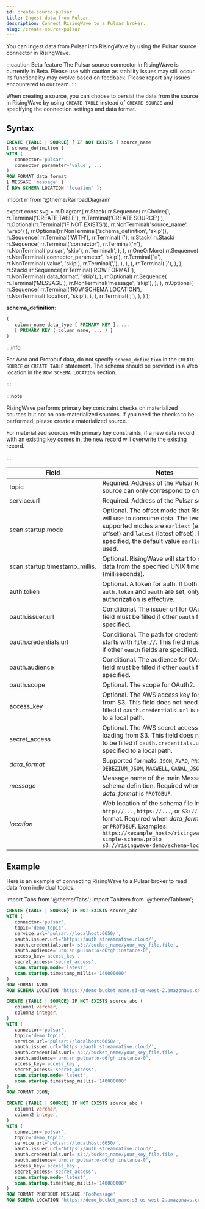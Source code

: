 ```yaml
---
id: create-source-pulsar
title: Ingest data from Pulsar
description: Connect RisingWave to a Pulsar broker.
slug: /create-source-pulsar
---
```


<head>
  <link rel="canonical" href="https://docs.risingwave.com/docs/current/create-source-pulsar/" />
</head>

You can ingest data from Pulsar into RisingWave by using the Pulsar source connector in RisingWave.

:::caution Beta feature
The Pulsar source connector in RisingWave is currently in Beta. Please use with caution as stability issues may still occur. Its functionality may evolve based on feedback. Please report any issues encountered to our team.
:::

When creating a source, you can choose to persist the data from the source in RisingWave by using `CREATE TABLE` instead of `CREATE SOURCE` and specifying the connection settings and data format.

## Syntax

```sql
CREATE {TABLE | SOURCE} [ IF NOT EXISTS ] source_name
[ schema_definition ]
WITH (
   connector='pulsar',
   connector_parameter='value', ...
)
ROW FORMAT data_format
[ MESSAGE 'message' ]
[ ROW SCHEMA LOCATION 'location' ];
```

import rr from '@theme/RailroadDiagram'

export const svg = rr.Diagram(
rr.Stack(
rr.Sequence(
rr.Choice(1,
rr.Terminal('CREATE TABLE'),
rr.Terminal('CREATE SOURCE')
),
rr.Optional(rr.Terminal('IF NOT EXISTS')),
rr.NonTerminal('source_name', 'wrap')
),
rr.Optional(rr.NonTerminal('schema_definition', 'skip')),
rr.Sequence(
rr.Terminal('WITH'),
rr.Terminal('('),
rr.Stack(
rr.Stack(
rr.Sequence(
rr.Terminal('connector'),
rr.Terminal('='),
rr.NonTerminal('pulsar', 'skip'),
rr.Terminal(','),
),
rr.OneOrMore(
rr.Sequence(
rr.NonTerminal('connector_parameter', 'skip'),
rr.Terminal('='),
rr.NonTerminal('value', 'skip'),
rr.Terminal(','),
),
),
),
rr.Terminal(')'),
),
),
rr.Stack(
rr.Sequence(
rr.Terminal('ROW FORMAT'),
rr.NonTerminal('data_format', 'skip'),
),
rr.Optional(
rr.Sequence(
rr.Terminal('MESSAGE'),
rr.NonTerminal('message', 'skip'),
),
),
rr.Optional(
rr.Sequence(
rr.Terminal('ROW SCHEMA LOCATION'),
rr.NonTerminal('location', 'skip'),
),
),
rr.Terminal(';'),
),
)
);

<Drawer SVG={svg} />

**schema_definition**:

```sql
(
   column_name data_type [ PRIMARY KEY ], ...
   [ PRIMARY KEY ( column_name, ... ) ]
)
```

:::info

For Avro and Protobuf data, do not specify `schema_definition` in the `CREATE SOURCE` or `CREATE TABLE` statement. The schema should be provided in a Web location in the `ROW SCHEMA LOCATION` section.

:::

:::note

RisingWave performs primary key constraint checks on materialized sources but not on non-materialized sources. If you need the checks to be performed, please create a materialized source.

For materialized sources with primary key constraints, if a new data record with an existing key comes in, the new record will overwrite the existing record.

:::

| Field                          | Notes                                                                                                                                                                                                                                                             |
| ------------------------------ | ----------------------------------------------------------------------------------------------------------------------------------------------------------------------------------------------------------------------------------------------------------------- |
| topic                          | Required. Address of the Pulsar topic. One source can only correspond to one topic.                                                                                                                                                                               |
| service.url                    | Required. Address of the Pulsar service.                                                                                                                                                                                                                          |
| scan.startup.mode              | Optional. The offset mode that RisingWave will use to consume data. The two supported modes are `earliest` (earliest offset) and `latest` (latest offset). If not specified, the default value `earliest` will be used.                                           |
| scan.startup.timestamp_millis. | Optional. RisingWave will start to consume data from the specified UNIX timestamp (milliseconds).                                                                                                                                                                 |
| auth.token                     | Optional. A token for auth. If both `auth.token` and `oauth` are set, only `oauth` authorization is effective.                                                                                                                                                    |
| oauth.issuer.url               | Conditional. The issuer url for OAuth2. This field must be filled if other `oauth` fields are specified.                                                                                                                                                          |
| oauth.credentials.url          | Conditional. The path for credential files, starts with `file://`. This field must be filled if other `oauth` fields are specified.                                                                                                                               |
| oauth.audience                 | Conditional. The audience for OAuth2. This field must be filled if other `oauth` fields are specified.                                                                                                                                                            |
| oauth.scope                    | Optional. The scope for OAuth2.                                                                                                                                                                                                                                   |
| access_key                     | Optional. The AWS access key for loading from S3. This field does not need to be filled if `oauth.credentials.url` is specified to a local path.                                                                                                                  |
| secret_access                  | Optional. The AWS secret access key for loading from S3. This field does not need to be filled if `oauth.credentials.url` is specified to a local path.                                                                                                           |
| _data_format_                  | Supported formats: `JSON`, `AVRO`, `PROTOBUF`, `DEBEZIUM_JSON`, `MAXWELL`, `CANAL_JSON`.                                                                                                                                                                          |
| _message_                      | Message name of the main Message in schema definition. Required when _data_format_ is `PROTOBUF`.                                                                                                                                                                 |
| _location_                     | Web location of the schema file in `http://...`, `https://...`, or `S3://...` format. Required when _data_format_ is `AVRO` or `PROTOBUF`. Examples:<br/>`https://<example_host>/risingwave/proto-simple-schema.proto`<br/>`s3://risingwave-demo/schema-location` |

## Example

Here is an example of connecting RisingWave to a Pulsar broker to read data from individual topics.

import Tabs from '@theme/Tabs';
import TabItem from '@theme/TabItem';

<Tabs>
<TabItem value="avro" label="Avro" default>

```sql
CREATE {TABLE | SOURCE} IF NOT EXISTS source_abc
WITH (
   connector='pulsar',
   topic='demo_topic',
   service.url='pulsar://localhost:6650/',
   oauth.issuer.url='https://auth.streamnative.cloud/',
   oauth.credentials.url='s3://bucket_name/your_key_file.file',
   oauth.audience='urn:sn:pulsar:o-d6fgh:instance-0',
   access_key='access_key',
   secret_access='secret_access',
   scan.startup.mode='latest',
   scan.startup.timestamp_millis='140000000'
)
ROW FORMAT AVRO
ROW SCHEMA LOCATION 'https://demo_bucket_name.s3-us-west-2.amazonaws.com/demo.avsc';
```

</TabItem>
<TabItem value="json" label="JSON" default>

```sql
CREATE {TABLE | SOURCE} IF NOT EXISTS source_abc (
   column1 varchar,
   column2 integer,
)
WITH (
   connector='pulsar',
   topic='demo_topic',
   service.url='pulsar://localhost:6650/',
   oauth.issuer.url='https://auth.streamnative.cloud/',
   oauth.credentials.url='s3://bucket_name/your_key_file.file',
   oauth.audience='urn:sn:pulsar:o-d6fgh:instance-0',
   access_key='access_key',
   secret_access='secret_access',
   scan.startup.mode='latest',
   scan.startup.timestamp_millis='140000000'
)
ROW FORMAT JSON;
```

</TabItem>
<TabItem value="pb" label="Protobuf" default>

```sql
CREATE {TABLE | SOURCE} IF NOT EXISTS source_abc (
   column1 varchar,
   column2 integer,
)
WITH (
   connector='pulsar',
   topic='demo_topic',
   service.url='pulsar://localhost:6650/',
   oauth.issuer.url='https://auth.streamnative.cloud/',
   oauth.credentials.url='s3://bucket_name/your_key_file.file',
   oauth.audience='urn:sn:pulsar:o-d6fgh:instance-0',
   access_key='access_key',
   secret_access='secret_access',
   scan.startup.mode='latest',
   scan.startup.timestamp_millis='140000000'
)
ROW FORMAT PROTOBUF MESSAGE 'FooMessage'
ROW SCHEMA LOCATION 'https://demo_bucket_name.s3-us-west-2.amazonaws.com/demo.proto';
```

</TabItem>
</Tabs>
